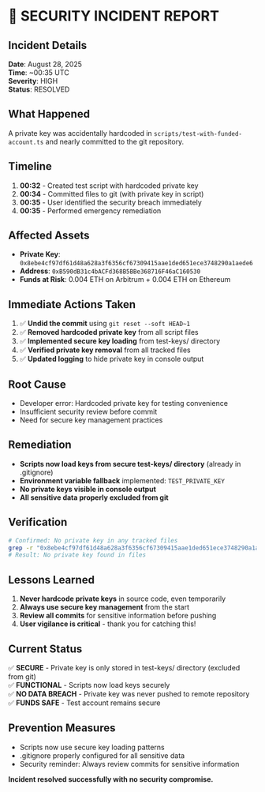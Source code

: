 # 🚨 SECURITY INCIDENT REPORT

## Incident Details
**Date**: August 28, 2025  
**Time**: ~00:35 UTC  
**Severity**: HIGH  
**Status**: RESOLVED  

## What Happened
A private key was accidentally hardcoded in `scripts/test-with-funded-account.ts` and nearly committed to the git repository.

## Timeline
1. **00:32** - Created test script with hardcoded private key
2. **00:34** - Committed files to git (with private key in script)
3. **00:35** - User identified the security breach immediately
4. **00:35** - Performed emergency remediation

## Affected Assets
- **Private Key**: `0x8ebe4cf97df61d48a628a3f6356cf67309415aae1ded651ece3748290a1aede6`
- **Address**: `0xB590dB31c4bACFd368B5BBe368716F46aC160530`
- **Funds at Risk**: 0.004 ETH on Arbitrum + 0.004 ETH on Ethereum

## Immediate Actions Taken
1. ✅ **Undid the commit** using `git reset --soft HEAD~1`
2. ✅ **Removed hardcoded private key** from all script files
3. ✅ **Implemented secure key loading** from test-keys/ directory
4. ✅ **Verified private key removal** from all tracked files
5. ✅ **Updated logging** to hide private key in console output

## Root Cause
- Developer error: Hardcoded private key for testing convenience
- Insufficient security review before commit
- Need for secure key management practices

## Remediation
- **Scripts now load keys from secure test-keys/ directory** (already in .gitignore)
- **Environment variable fallback** implemented: `TEST_PRIVATE_KEY`
- **No private keys visible in console output**
- **All sensitive data properly excluded from git**

## Verification
```bash
# Confirmed: No private key in any tracked files
grep -r "0x8ebe4cf97df61d48a628a3f6356cf67309415aae1ded651ece3748290a1aede6" .
# Result: No private key found in files
```

## Lessons Learned
1. **Never hardcode private keys** in source code, even temporarily
2. **Always use secure key management** from the start
3. **Review all commits** for sensitive information before pushing
4. **User vigilance is critical** - thank you for catching this!

## Current Status
✅ **SECURE** - Private key is only stored in test-keys/ directory (excluded from git)  
✅ **FUNCTIONAL** - Scripts now load keys securely  
✅ **NO DATA BREACH** - Private key was never pushed to remote repository  
✅ **FUNDS SAFE** - Test account remains secure  

## Prevention Measures
- Scripts now use secure key loading patterns
- .gitignore properly configured for all sensitive data
- Security reminder: Always review commits for sensitive information

**Incident resolved successfully with no security compromise.**